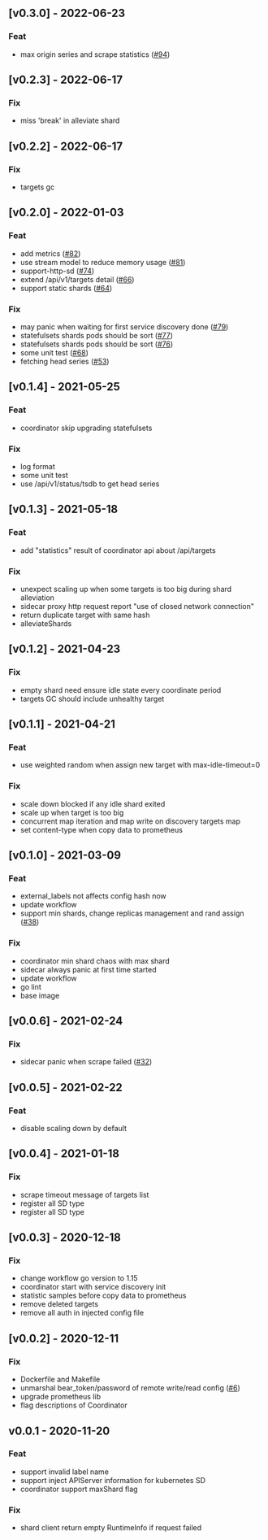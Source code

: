 
## [v0.3.0] - 2022-06-23
### Feat
- max origin series and scrape statistics ([#94](https://github.com/tkestack/kvass/issues/94))

## [v0.2.3] - 2022-06-17
### Fix
- miss 'break' in alleviate shard


## [v0.2.2] - 2022-06-17
### Fix
- targets gc

## [v0.2.0] - 2022-01-03
### Feat
- add metrics ([#82](https://github.com/tkestack/kvass/issues/82))
- use stream model to reduce memory usage ([#81](https://github.com/tkestack/kvass/issues/81))
- support-http-sd ([#74](https://github.com/tkestack/kvass/issues/74))
- extend /api/v1/targets detail ([#66](https://github.com/tkestack/kvass/issues/66))
- support static shards ([#64](https://github.com/tkestack/kvass/issues/64))

### Fix
- may panic when waiting for first service discovery done ([#79](https://github.com/tkestack/kvass/issues/79))
- statefulsets shards pods should be sort ([#77](https://github.com/tkestack/kvass/issues/77))
- statefulsets shards pods should be sort ([#76](https://github.com/tkestack/kvass/issues/76))
- some unit test ([#68](https://github.com/tkestack/kvass/issues/68))
- fetching head series ([#53](https://github.com/tkestack/kvass/issues/53))


## [v0.1.4] - 2021-05-25
### Feat
- coordinator skip upgrading statefulsets

### Fix
- log format
- some unit test
- use /api/v1/status/tsdb to get head series


## [v0.1.3] - 2021-05-18
### Feat
- add "statistics" result of coordinator api about /api/targets

### Fix
- unexpect scaling up when some targets is too big during shard alleviation
- sidecar proxy http request report "use of closed network connection"
- return duplicate target with same hash
- alleviateShards


## [v0.1.2] - 2021-04-23
### Fix
- empty shard need ensure idle state every coordinate period
- targets GC should include unhealthy target


## [v0.1.1] - 2021-04-21
### Feat
- use weighted random when assign new target with max-idle-timeout=0

### Fix
- scale down blocked if any idle shard exited
- scale up when target is too big
- concurrent map iteration and map write on discovery targets map
- set content-type when copy data to prometheus


## [v0.1.0] - 2021-03-09
### Feat
- external_labels not affects config hash now
- update workflow
- support min shards, change replicas management and rand assign ([#38](https://github.com/tkestack/kvass/issues/38))

### Fix
- coordinator min shard chaos with max shard
- sidecar always panic at first time started
- update workflow
- go lint
- base image


## [v0.0.6] - 2021-02-24
### Fix
- sidecar panic when scrape failed ([#32](https://github.com/tkestack/kvass/issues/32))


## [v0.0.5] - 2021-02-22
### Feat
- disable scaling down by default


## [v0.0.4] - 2021-01-18
### Fix
- scrape timeout message of targets list
- register all SD type
- register all SD type


## [v0.0.3] - 2020-12-18
### Fix
- change workflow go version to 1.15
- coordinator start with service discovery init
- statistic samples before copy data to prometheus
- remove deleted targets
- remove all auth in injected config file


## [v0.0.2] - 2020-12-11
### Fix
- Dockerfile and Makefile
- unmarshal bear_token/password of remote write/read config ([#6](https://github.com/tkestack/kvass/issues/6))
- upgrade prometheus lib
- flag descriptions of Coordinator


## v0.0.1 - 2020-11-20
### Feat
- support invalid label name
- support inject APIServer information for kubernetes SD
- coordinator support maxShard flag

### Fix
- shard client return empty RuntimeInfo if request failed

